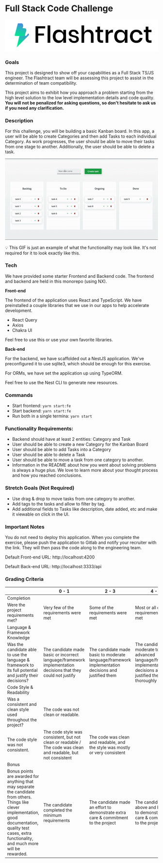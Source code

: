 # Full Stack Code Challenge

![3aaa3278-5f6e-466d-9dc1-6a6a55d8be4d.png](./assets/3aaa3278-5f6e-466d-9dc1-6a6a55d8be4d.png)

### Goals

This project is designed to show off your capabilities as a Full Stack TS/JS engineer.  The Flashtract team will be assessing this project to assist in the determination of team compatibility.

This project aims to exhibit how you approach a problem starting from the high level solution to the low level implementation details and code quality. **You will not be penalized for asking questions, so don't hesitate to ask us if you need any clarification.**

### Description

For this challenge, you will be building a basic Kanban board.  In this app, a user will be able to create Categories and then add Tasks to each individual Category.  As work progresses, the user should be able to move their tasks from one stage to another.  Additionally, the user should be able to delete a task.

![ezgif-5-0a87dd9f668a.gif](./assets/ezgif-5-0a87dd9f668a.gif)

<aside>
💡 This GIF is just an example of what the functionality may look like. It's not required for it to look exactly like this.

</aside>

### Tech

We have provided some starter Frontend and Backend code.  The frontend and backend are held in this monorepo (using NX). 

**Front-end**

The frontend of the application uses React and TypeScript.  We have preinstalled a couple libraries that we use in our apps to help accelerate development.

- React Query
- Axios
- Chakra UI

Feel free to use this or use your own favorite libraries.

**Back-end**

For the backend, we have scaffolded out a NestJS application.  We've preconfigured it to use sqlite3, which should be enough for this exercise.

For ORMs, we have set the application up using TypeORM.

Feel free to use the Nest CLI to generate new resources. 

### Commands

- Start frontend: `yarn start:fe`
- Start backend: `yarn start:fe`
- Run both in a single termina: `yarn start`

### Functionality Requirements:

- Backend should have at least 2 entities: Category and Task
- User should be able to create a new Category for the Kanban Board
- User should be able to add Tasks into a Category
- User should be able to delete a Task
- User should be able to move a task from one category to another.
- Information in the README about how you went about solving problems is always a huge plus.  We love to learn more about your thought process and how you reached conclusions.

 

### Stretch Goals (Not Required)

- Use drag & drop to move tasks from one category to another.
- Add tags to the tasks and allow to filter by tag.
- Add additional fields to Tasks like description, date added, etc and make it viewable on click in the UI.

### Important Notes
You do not need to deploy this application. When you complete the exercise, please push the application to Gitlab and notify your recruiter with the link. They will then pass the code along to the engineering team.

Default Front-end URL: http://localhost:4200

Default Back-end URL: http://localhost:3333/api

### Grading Criteria

|  | 0 - 1 | 2 - 3 | 4 - 5 | Score |
| --- | --- | --- | --- | --- |
| Completion
Were the project requirements met? | Very few of the requirements were met | Some of the requirements were met | Most or all of the requirements were met |  |
| Language & Framework Knowledge
Was the candidate able to use the language & framework to its full potential and justify their decisions? | The candidate made basic or incorrect language/framework implementation decisions that they could not justify | The candidate made basic to moderate language/framework implementation decisions and justified them | The candidate made moderate to advanced language/framework implementation decisions and justified them thoroughly |  |
| Code Style & Readability
Was a consistent and clean style used throughout the project? | The code was not clean or readable.
The code style was not consistent. | The code style was consistent, but not clean or readable / The code was clean and readable, but not consistent | The code was clean and readable, and the style was mostly or very consistent |  |
| Bonus
Bonus points are awarded for anything that may separate the candidate from others. Things like clever implementation, good documentation, quality test cases, extra functionality, and much more will be rewarded. | The candidate completed the minimum requirements | The candidate made an effort to demonstrate extra care & commitment to the project | The candidate went above and beyond to demonstrate extra care & commitment to the project |  |


